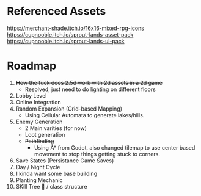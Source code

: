 # Referenced Assets
https://merchant-shade.itch.io/16x16-mixed-rpg-icons <br/>
https://cupnooble.itch.io/sprout-lands-asset-pack <br/>
https://cupnooble.itch.io/sprout-lands-ui-pack <br/>
# Roadmap
1. ~~How the fuck does 2.5d work with 2d assets in a 2d game~~
    - Resolved, just need to do lighting on different floors
2. Lobby Level
3. Online Integration
4. ~~Random Expansion (Grid-based Mapping)~~
    - Using Cellular Automata to generate lakes/hills.
5. Enemy Generation
    - 2 Main varities (for now)
    - Loot generation
    - ~~Pathfinding~~
        - Using A* from Godot, also changed tilemap to use center based movement to stop things getting stuck to corners. 
4. Save States (Persistance Game Saves)
5. Day / Night Cycle
6. I kinda want some base building
7. Planting Mechanic 
8. SKill Tree 💯 / class structure
